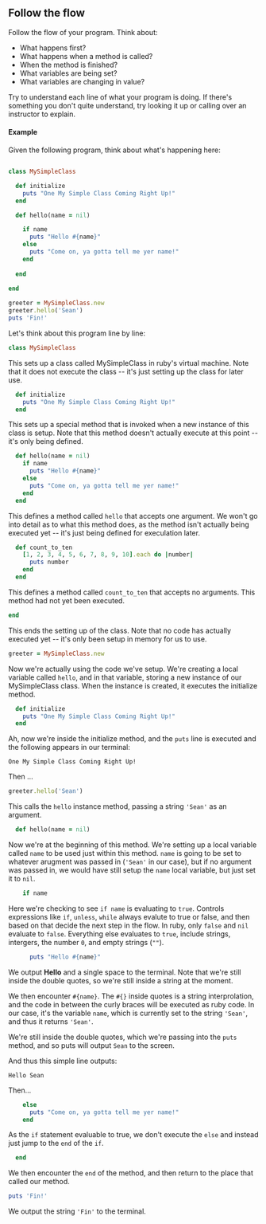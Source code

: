 ## Follow the flow

Follow the flow of your program. Think about:

- What happens first? 
- What happens when a method is called? 
- When the method is finished?
- What variables are being set?
- What variables are changing in value?

Try to understand each line of what your program is doing. If there's something you don't quite understand, try looking it up or calling over an instructor to explain.

#### Example

Given the following program, think about what's happening here:

```ruby

class MySimpleClass

  def initialize
  	puts "One My Simple Class Coming Right Up!"
  end

  def hello(name = nil)

    if name
      puts "Hello #{name}"
    else
      puts "Come on, ya gotta tell me yer name!"
    end
    
  end
   
end

greeter = MySimpleClass.new
greeter.hello('Sean')
puts 'Fin!'
```
Let's think about this program line by line:


```ruby
class MySimpleClass
```

This sets up a class called MySimpleClass in ruby's virtual machine. Note that it does not execute the class -- it's just setting up the class for later use.

```ruby
  def initialize
  	puts "One My Simple Class Coming Right Up!"
  end
```

This sets up a special method that is invoked when a new instance of this class is setup. Note that this method doesn't actually execute at this point -- it's only being defined.


```ruby
  def hello(name = nil)
    if name
      puts "Hello #{name}"
    else
      puts "Come on, ya gotta tell me yer name!"
    end
  end
```

This defines a method called `hello` that accepts one argument. We won't go into detail as to what this method does, as the method isn't actually being executed yet -- it's just being defined for execulation later.

```ruby
  def count_to_ten
    [1, 2, 3, 4, 5, 6, 7, 8, 9, 10].each do |number|
      puts number
    end
  end
```

This defines a method called `count_to_ten` that accepts no arguments. This method had not yet been executed.

```ruby  
end
```
This ends the setting up of the class. Note that no code has actually executed yet -- it's only been setup in memory for us to use.

```ruby
greeter = MySimpleClass.new
```

Now we're actually using the code we've setup. We're creating a local variable called `hello`, and in that variable, storing a new instance of our MySimpleClass class. When the instance is created, it executes the initialize method.

```ruby
  def initialize
  	puts "One My Simple Class Coming Right Up!"
  end
```

Ah, now we're inside the initialize method, and the `puts` line is executed and the following appears in our terminal:

```
One My Simple Class Coming Right Up!
```

Then ...

```ruby
greeter.hello('Sean')
```

This calls the `hello` instance method, passing a string `'Sean'` as an argument.

```ruby
  def hello(name = nil)
```

Now we're at the beginning of this method. We're setting up a local variable called `name` to be used just within this method. `name` is going to be set to whatever arugment was passed in (`'Sean'` in our case), but if no argument was passed in, we would have still setup the `name` local variable, but just set it to `nil`.
  
```ruby  
    if name
```

Here we're checking to see `if name` is evaluating to `true`. Controls expressions like `if`, `unless`, `while` always evalute to true or false, and then based on that decide the next step in the flow. In ruby, only `false` and `nil` evaluate to `false`. Everything else evaluates to `true`, include strings, intergers, the number `0`, and empty strings (`""`).
   
```ruby        
      puts "Hello #{name}"
```
We output **Hello** and a single space to the terminal. Note that we're still inside the double quotes, so we're still inside a string at the moment.

We then encounter `#{name}`. The `#{}` inside quotes is a string interprolation, and the code in between the curly braces will be executed as ruby code. In our case, it's the variable `name`, which is currently set to the string `'Sean'`, and thus it returns `'Sean'`.

We're still inside the double quotes, which we're passing into the `puts` method, and so puts will output `Sean` to the screen.

And thus this simple line outputs:

```
Hello Sean
```

Then...

```ruby      
    else
      puts "Come on, ya gotta tell me yer name!"
    end
```

As the `if` statement evaluable to true, we don't execute the `else` and instead just jump to the `end` of the `if`.

```ruby
  end
```

We then encounter the `end` of the method, and then return to the place that called our method.

```ruby
puts 'Fin!'
```

We output the string `'Fin'` to the terminal.
